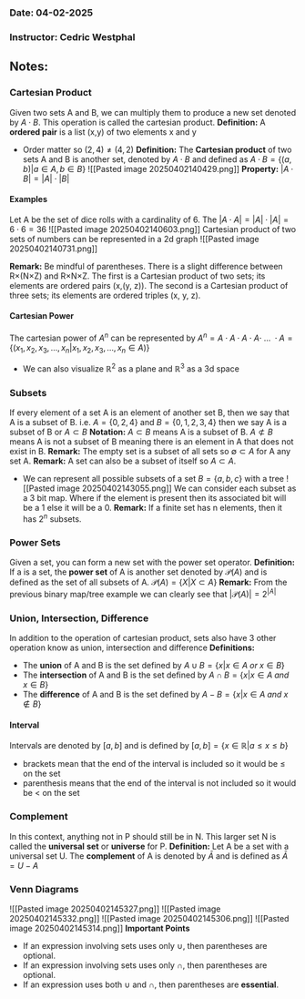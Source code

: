 ### Date: 04-02-2025
### Instructor: Cedric Westphal


## Notes:

### Cartesian Product
Given two sets A and B, we can multiply them to produce a new set denoted by $A\cdot B$. This operation is called the cartesian product.
**Definition:** A **ordered pair** is a list (x,y) of two elements x and y
- Order matter so $(2,4)\neq(4,2)$
**Definition:** The **Cartesian product** of two sets A and B is another set, denoted by $A\cdot B$ and defined as $A\cdot B=\{ (a,b)|a\in A,b\in B \}$ 
![[Pasted image 20250402140429.png]]
**Property:** $|A\cdot B|=|A|\cdot|B|$
#### Examples
Let A be the set of dice rolls with a cardinality of 6. The $|A\cdot A|=|A|\cdot|A|=6\cdot6=36$
![[Pasted image 20250402140603.png]]
Cartesian product of two sets of numbers can be represented in a 2d graph
![[Pasted image 20250402140731.png]]

**Remark:** Be mindful of parentheses. There is a slight difference between R×(N×Z) and R×N×Z. The first is a Cartesian product of two sets; its elements are ordered pairs (x,(y, z)). The second is a Cartesian product of three sets; its elements are ordered triples (x, y, z).

#### Cartesian Power
The cartesian power of $A^n$ can be represented by
$A^n=A\cdot A\cdot A\cdot A\cdot\;\dots\;\cdot A=\{ (x_{1},x_{2},x_{3},\dots,x_{n}|x_{1},x_{2},x_{3},\dots,x_{n}\in A) \}$
- We can also visualize $\mathbb{R}^2$ as a plane and $\mathbb{R}^3$ as a 3d space

### Subsets
If every element of a set A is an element of another set B, then we say that A is a subset of B.
i.e. $A=\{ 0,2,4 \}$ and $B=\{ 0,1,2,3,4 \}$ then we say A is a subset of B or $A\subset B$ 
**Notation:** $A\subset B$ means A is a subset of B. $A\not\subset B$ means A is not a subset of B meaning there is an element in A that does not exist in B.
**Remark:** The empty set is a subset of all sets so $\emptyset \subset A$ for A any set A. 
**Remark:** A set can also be a subset of itself so $A\subset A$.
- We can represent all possible subsets of a set $B=\{ a,b,c \}$ with a tree
![[Pasted image 20250402143055.png]]
We can consider each subset as a 3 bit map. Where if the element is present then its associated bit will be a 1 else it will be a 0.
**Remark:** If a finite set has n elements, then it has $2^n$ subsets.

### Power Sets
Given a set, you can form a new set with the power set operator.
**Definition:** If a is a set, the **power set** of A is another set denoted by $\mathscr{P}(A)$ and is defined as the set of all subsets of A. $\mathscr{P}(A)=\{ X|X\subset A \}$
**Remark:** From the previous binary map/tree example we can clearly see that $|\mathscr{P}(A)|=2^{|A|}$

### Union, Intersection, Difference
In addition to the operation of cartesian product, sets also have 3 other operation know as union, intersection and difference
**Definitions:**
- The **union** of A and B is the set defined by $A\cup B=\{ x|x\in A \;or\;x\in B \}$
- The **intersection** of A and B is the set defined by $A\cap B=\{ x|x\in A \;and\;x\in B \}$
- The **difference** of A and B is the set defined by $A- B=\{ x|x\in A \;and\;x\notin B \}$

#### Interval
Intervals are denoted by $[a,b]$ and is defined by $[a,b]=\{ x\in \mathbb{R}|a\leq x\leq b \}$
- brackets mean that the end of the interval is included so it would be $\leq$ on the set
- parenthesis means that the end of the interval is not included so it would be $<$ on the set

### Complement
In this context, anything not in P should still be in N. This larger set N is called the **universal** **set** or **universe** for P.
**Definition:** Let A be a set with a universal set U. The **complement** of A is denoted by $\bar{A}$ and is defined as $\bar{A}=U-A$

### Venn Diagrams
![[Pasted image 20250402145327.png]]
![[Pasted image 20250402145332.png]]
![[Pasted image 20250402145306.png]]
![[Pasted image 20250402145314.png]]
**Important Points**
- If an expression involving sets uses only ∪, then parentheses are optional.
- If an expression involving sets uses only ∩, then parentheses are optional.
- If an expression uses both ∪ and ∩, then parentheses are **essential**.